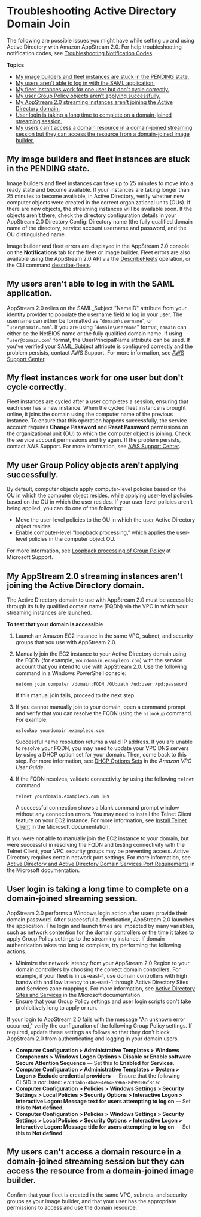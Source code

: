 # Troubleshooting Active Directory Domain Join<a name="troubleshooting-active-directory"></a>

The following are possible issues you might have while setting up and using Active Directory with Amazon AppStream 2\.0\. For help troubleshooting notification codes, see [Troubleshooting Notification Codes](troubleshooting-notification-codes.md)\.

**Topics**
+ [My image builders and fleet instances are stuck in the PENDING state\.](#troubleshooting-active-directory-1)
+ [My users aren't able to log in with the SAML application\.](#troubleshooting-active-directory-2)
+ [My fleet instances work for one user but don't cycle correctly\.](#troubleshooting-active-directory-3)
+ [My user Group Policy objects aren't applying successfully\.](#troubleshooting-active-directory-4)
+ [My AppStream 2\.0 streaming instances aren't joining the Active Directory domain\.](#troubleshooting-active-directory-5)
+ [User login is taking a long time to complete on a domain\-joined streaming session\.](#troubleshooting-active-directory-6)
+ [My users can't access a domain resource in a domain\-joined streaming session but they can access the resource from a domain\-joined image builder\.](#troubleshooting-active-directory-8)

## My image builders and fleet instances are stuck in the PENDING state\.<a name="troubleshooting-active-directory-1"></a>

Image builders and fleet instances can take up to 25 minutes to move into a ready state and become available\. If your instances are taking longer than 25 minutes to become available, in Active Directory, verify whether new computer objects were created in the correct organizational units \(OUs\)\. If there are new objects, the streaming instances will be available soon\. If the objects aren't there, check the directory configuration details in your AppStream 2\.0 Directory Config: Directory name \(the fully qualified domain name of the directory, service account username and password, and the OU distinguished name\. 

Image builder and fleet errors are displayed in the AppStream 2\.0 console on the **Notifications** tab for the fleet or image builder\. Fleet errors are also available using the AppStream 2\.0 API via the [DescribeFleets](https://docs.aws.amazon.com/appstream2/latest/APIReference/API_DescribeFleets.html) operation, or the CLI command [describe\-fleets](https://docs.aws.amazon.com/cli/latest/reference/appstream/describe-fleets.html)\.

## My users aren't able to log in with the SAML application\.<a name="troubleshooting-active-directory-2"></a>

AppStream 2\.0 relies on the SAML\_Subject "NameID" attribute from your identity provider to populate the username field to log in your user\. The username can either be formatted as "`domain\username`", or "`user@domain.com`"\. If you are using "`domain\username`" format, `domain` can either be the NetBIOS name or the fully qualified domain name\. If using "`user@domain.com`" format, the UserPrincipalName attribute can be used\. If you've verified your SAML\_Subject attribute is configured correctly and the problem persists, contact AWS Support\. For more information, see [AWS Support Center](https://console.aws.amazon.com/support/home#/)\.

## My fleet instances work for one user but don't cycle correctly\.<a name="troubleshooting-active-directory-3"></a>

Fleet instances are cycled after a user completes a session, ensuring that each user has a new instance\. When the cycled fleet instance is brought online, it joins the domain using the computer name of the previous instance\. To ensure that this operation happens successfully, the service account requires **Change Password** and **Reset Password** permissions on the organizational unit \(OU\) to which the computer object is joining\. Check the service account permissions and try again\. If the problem persists, contact AWS Support\. For more information, see [AWS Support Center](https://console.aws.amazon.com/support/home#/)\.

## My user Group Policy objects aren't applying successfully\.<a name="troubleshooting-active-directory-4"></a>

By default, computer objects apply computer\-level policies based on the OU in which the computer object resides, while applying user\-level policies based on the OU in which the user resides\. If your user\-level policies aren't being applied, you can do one of the following: 
+ Move the user\-level policies to the OU in which the user Active Directory object resides
+ Enable computer\-level "loopback processing," which applies the user\-level policies in the computer object OU\. 

For more information, see [Loopback processing of Group Policy](https://support.microsoft.com/en-us/help/231287/loopback-processing-of-group-policy) at Microsoft Support\.

## My AppStream 2\.0 streaming instances aren't joining the Active Directory domain\.<a name="troubleshooting-active-directory-5"></a>

The Active Directory domain to use with AppStream 2\.0 must be accessible through its fully qualified domain name \(FQDN\) via the VPC in which your streaming instances are launched\.

**To test that your domain is accessible**

1. Launch an Amazon EC2 instance in the same VPC, subnet, and security groups that you use with AppStream 2\.0\.

1. Manually join the EC2 instance to your Active Directory domain using the FQDN \(for example, `yourdomain.exampleco.com`\) with the service account that you intend to use with AppStream 2\.0\. Use the following command in a Windows PowerShell console:

   ```
   netdom join computer /domain:FQDN /OU:path /ud:user /pd:password
   ```

   If this manual join fails, proceed to the next step\.

1. If you cannot manually join to your domain, open a command prompt and verify that you can resolve the FQDN using the `nslookup` command\. For example:

   ```
   nslookup yourdomain.exampleco.com
   ```

   Successful name resolution returns a valid IP address\. If you are unable to resolve your FQDN, you may need to update your VPC DNS servers by using a DHCP option set for your domain\. Then, come back to this step\. For more information, see [DHCP Options Sets](https://docs.aws.amazon.com/vpc/latest/userguide/VPC_DHCP_Options.html) in the *Amazon VPC User Guide*\.

1. If the FQDN resolves, validate connectivity by using the following `telnet` command\.

   ```
   telnet yourdomain.exampleco.com 389
   ```

   A successful connection shows a blank command prompt window without any connection errors\. You may need to install the Telnet Client feature on your EC2 instance\. For more information, see [Install Telnet Client](https://technet.microsoft.com/en-us/library/cc771275.aspx) in the Microsoft documentation\.

If you were not able to manually join the EC2 instance to your domain, but were successful in resolving the FQDN and testing connectivity with the Telnet Client, your VPC security groups may be preventing access\. Active Directory requires certain network port settings\. For more information, see [Active Directory and Active Directory Domain Services Port Requirements](https://technet.microsoft.com/en-us/library/dd772723.aspx) in the Microsoft documentation\.

## User login is taking a long time to complete on a domain\-joined streaming session\.<a name="troubleshooting-active-directory-6"></a>

AppStream 2\.0 performs a Windows login action after users provide their domain password\. After successful authentication, AppStream 2\.0 launches the application\. The login and launch times are impacted by many variables, such as network contention for the domain controllers or the time it takes to apply Group Policy settings to the streaming instance\. If domain authentication takes too long to complete, try performing the following actions\.
+ Minimize the network latency from your AppStream 2\.0 Region to your domain controllers by choosing the correct domain controllers\. For example, if your fleet is in us\-east\-1, use domain controllers with high bandwidth and low latency to us\-east\-1 through Active Directory Sites and Services zone mappings\. For more information, see [Active Directory Sites and Services](https://technet.microsoft.com/en-us/library/cc730868.aspx) in the Microsoft documentation\.
+ Ensure that your Group Policy settings and user login scripts don't take prohibitively long to apply or run\.

If your login to AppStream 2\.0 fails with the message "An unknown error occurred," verify the configuration of the following Group Policy settings\. If required, update these settings as follows so that they don't block AppStream 2\.0 from authenticating and logging in your domain users\.
+ **Computer Configuration > Administrative Templates > Windows Components > Windows Logon Options > Disable or Enable software Secure Attention Sequence** — Set this to **Enabled** for **Services**\.
+ **Computer Configuration > Administrative Templates > System > Logon > Exclude credential providers** — Ensure that the following CLSID is *not* listed: `e7c1bab5-4b49-4e64-a966-8d99686f8c7c`
+ **Computer Configuration > Policies > Windows Settings > Security Settings > Local Policies > Security Options > Interactive Logon > Interactive Logon: Message text for users attempting to log on** — Set this to **Not defined**\.
+ **Computer Configuration > Policies > Windows Settings > Security Settings > Local Policies > Security Options > Interactive Logon > Interactive Logon: Message title for users attempting to log on** — Set this to **Not defined**\.

## My users can't access a domain resource in a domain\-joined streaming session but they can access the resource from a domain\-joined image builder\.<a name="troubleshooting-active-directory-8"></a>

Confirm that your fleet is created in the same VPC, subnets, and security groups as your image builder, and that your user has the appropriate permissions to access and use the domain resource\.